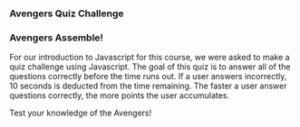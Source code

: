 ### Avengers Quiz Challenge


### Avengers Assemble!

For our introduction to Javascript for this course, we were asked to make a quiz challenge using Javascript.  The goal of this quiz is to answer all of the questions correctly before the time runs out.  If a user answers incorrectly, 10 seconds is deducted from the time remaining.  The faster a user answer questions correctly, the more points the user accumulates.

Test your knowledge of the Avengers!  